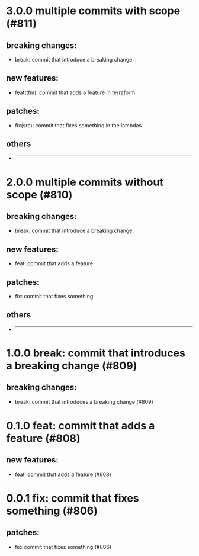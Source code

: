 # 3.0.0 multiple commits with scope (#811)

## breaking changes:
* break: commit that introduce a breaking change
## new features:
* feat(tfm): commit that adds a feature in terraform
## patches:
* fix(src): commit that fixes something in the lambdas
## others
* ---------

# 2.0.0 multiple commits without scope (#810)

## breaking changes:
* break: commit that introduce a breaking change
## new features:
* feat: commit that adds a feature
## patches:
* fix: commit that fixes something
## others
* ---------

# 1.0.0 break: commit that introduces a breaking change (#809)

## breaking changes:
* break: commit that introduces a breaking change (#809)

# 0.1.0 feat: commit that adds a feature (#808)

## new features:
* feat: commit that adds a feature (#808)

# 0.0.1 fix: commit that fixes something (#806)

## patches:
* fix: commit that fixes something (#806)

